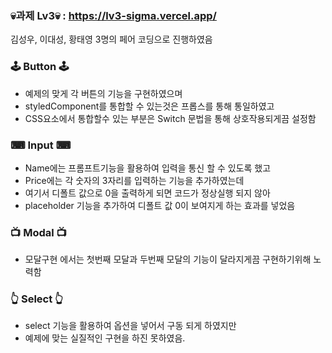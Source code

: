 ### 💀과제 Lv3💀 : https://lv3-sigma.vercel.app/


김성우, 이대성, 황태영 3명의 페어 코딩으로 진행하였음

### 🕹 Button 🕹

-   예제의 맞게 각 버튼의 기능을 구현하였으며
-   styledComponent를 통합할 수 있는것은 프롭스를 통해 통일하였고
-   CSS요소에서 통합할수 있는 부분은 Switch 문법을 통해 상호작용되게끔 설정함

### ⌨ Input ⌨

-   Name에는 프롬프트기능을 활용하여 입력을 통신 할 수 있도록 했고
-   Price에는 각 숫자의 3자리를 입력하는 기능을 추가하였는데
-   여기서 디폴트 값으로 0을 출력하게 되면 코드가 정상실행 되지 않아
-   placeholder 기능을 추가하여 디폴트 값 0이 보여지게 하는 효과를 넣었음

### 📺 Modal 📺

-   모달구현 에서는 첫번째 모달과 두번째 모달의 기능이 달라지게끔 구현하기위해 노력함

### 👆 Select 👆

-   select 기능을 활용하여 옵션을 넣어서 구동 되게 하였지만
-   예제에 맞는 실질적인 구현을 하진 못하였음.

